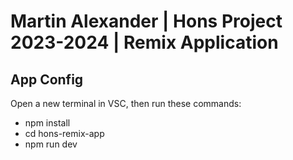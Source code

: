 
# Martin Alexander | Hons Project 2023-2024 | Remix Application 
## App Config

Open a new terminal in VSC, then run these commands:

- npm install
- cd hons-remix-app
- npm run dev


